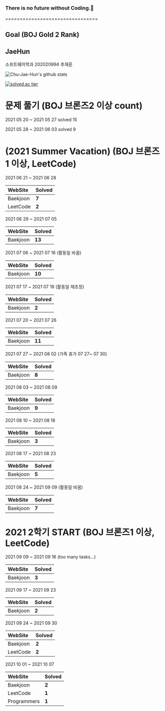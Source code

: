 ### There is no future without Coding.👋
================================

## Goal (BOJ Gold 2 Rank)

## JaeHun
소프트웨어학과 202020994 추재훈

![Chu-Jae-Hun's github stats](https://github-readme-stats.vercel.app/api?username=Chu-Jae-Hun&show_icons=true)

[![solved.ac tier](http://mazassumnida.wtf/api/generate_badge?boj=wognscn)](https://solved.ac/wognscn)

# 문제 풀기 (BOJ 브론즈2 이상 count) 
2021 05 20 ~ 2021 05 27  solved 15

2021 05 28 ~ 2021 06 03  solved 9

# (2021 Summer Vacation) (BOJ 브론즈1 이상, LeetCode)

2021 06 21 ~ 2021 06 28 

| WebSite | Solved |
|:--------|:-------|
| Baekjoon | **7** |
| LeetCode | **2** |

2021 06 29 ~ 2021 07 05

| WebSite | Solved |
|:--------|:-------|
| Baekjoon | **13** |

2021 07 06 ~ 2021 07 16 (활동일 바꿈)

| WebSite | Solved |
|:--------|:-------|
| Baekjoon | **10** |

2021 07 17 ~ 2021 07 19 (활동일 재조정)

| WebSite | Solved |
|:--------|:-------|
| Baekjoon | **2** |

2021 07 20 ~ 2021 07 26

| WebSite | Solved |
|:--------|:-------|
| Baekjoon | **11** |

2021 07 27 ~ 2021 08 02 (가족 휴가 07 27~ 07 30)

| WebSite | Solved |
|:--------|:-------|
| Baekjoon | **8** |

2021 08 03 ~ 2021 08 09

| WebSite | Solved |
|:--------|:-------|
| Baekjoon | **9** |

2021 08 10 ~ 2021 08 16

| WebSite | Solved |
|:--------|:-------|
| Baekjoon | **3** |

2021 08 17 ~ 2021 08 23

| WebSite | Solved |
|:--------|:-------|
| Baekjoon | **5** |

2021 08 24 ~ 2021 09 09 (활동일 바꿈)

| WebSite | Solved |
|:--------|:-------|
| Baekjoon | **7** |

# 2021 2학기 START (BOJ 브론즈1 이상, LeetCode)

2021 09 09 ~ 2021 09 16 (too many tasks...)

| WebSite | Solved |
|:--------|:-------|
| Baekjoon | **3** |


2021 09 17 ~ 2021 09 23

| WebSite | Solved |
|:--------|:-------|
| Baekjoon | **2** |


2021 09 24 ~ 2021 09 30

| WebSite | Solved |
|:--------|:-------|
| Baekjoon | **2** |
| LeetCode | **2** |

2021 10 01 ~ 2021 10 07

| WebSite | Solved |
|:--------|:-------|
| Baekjoon | **2** |
| LeetCode | **1** |
| Programmers | **1** |

